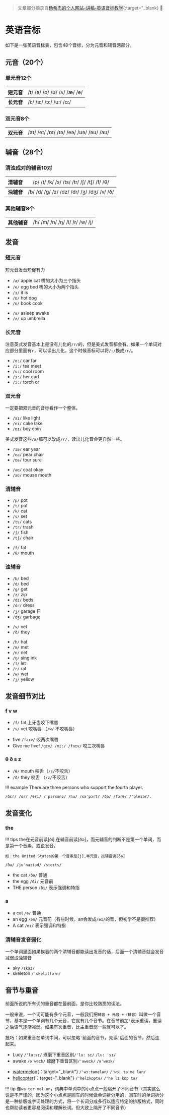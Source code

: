 > 文章部分摘录自[杨希杰的个人网站-讲稿-英语音标教学](https://yang-xijie.github.io/LECTURE/English/phonetic-symbol/){:target="_blank}
> :partying_face:

# 英语音标

如下是一张英语音标表，包含48个音标，分为元音和辅音两部分。

## 元音（20个）
### 单元音12个

| 短元音   | <span style="font-weight:normal;">/ɪ/ /ə/ /ɒ/ /ʊ/ /ʌ/ /æ/ /e/</span>  |
|-----|-----|
| **长元音**  | /i:/ /ɜ:/ /ɔ:/ /u:/ /ɑ:/ |



### 双元音8个

<table>
    <tr>
        <th>双元音</th>
        <td><span style="font-weight:normal;">/aɪ/ /eɪ/ /ɒɪ/ /ɪə/ /eə/ /ʊə/ /əʊ/ /aʊ/</span></td>
    </tr>
</table>



## 辅音（28个）
### 清浊成对的辅音10对
| 清辅音   | <span style="font-weight:normal;">/p/ /t/ /k/ /s/ /ts/ /tr/ /ʃ/ /tʃ/ /f/ /θ/</span>  |
|-----|-----|
|**浊辅音** |/b/ /d/ /g/ /z/ /dz/ /dr/ /ʒ/ /dʒ/ /v/ /ð/|


### 其他辅音8个

<table>
    <tr>
        <th>其他辅音</th>
        <td><span style="font-weight:normal;">/h/ /m/ /n/ /ŋ/ /ǀ/ /r/ /w/ /j/</span></td>
    </tr>
</table>


## 发音

### 短元音
短元音发音短促有力

* `/æ/` apple cat 嘴的大小为三个指头
* `/e/` egg bed 嘴的大小为两个指头
* `/ɪ/` it is 
* `/ɒ/` hot dog
* `/ʊ/` book cook 


- `/ə/` asleep awake
- `/ʌ/` up umbrella

### 长元音

注意英式发音基本上是没有儿化的`/r/`的，但是美式发音都会有。如果一个单词对应部分里面有`r`，可以读出儿化，这个时候音标可以将`/:/`换成`/r/`。

* `/ɑ:/` car far
* `/i:/` tea meet
* `/u:/` cool room
* `/ɜ:/` her curl
* `/ɔ:/` torch or

### 双元音

一定要把双元音的音标看作一个整体。

* `/aɪ/` like light
* `/eɪ/` cake lake
* `/ɒɪ/` boy coin

美式发音这些`/ə/`都可以改成`/r/`，读出儿化音会更自然一些。

* `/ɪə/` ear year
* `/eə/` pear chair
* `/ʊə/` tour sure

- `/əʊ/` coat okay 
- `/aʊ/` mouse mouth 

### 清辅音

* `/p/` pot
* `/t/` pot
* `/k/` cat
* `/s/` set
* `/ts/` cats
* `/tr/` trash
* `/ʃ/` fish
* `/tʃ/` chair

- `/f/` fat
- `/θ/` mouth

### 浊辅音

* `/b/` bed
* `/d/` bed
* `/g/` get
* `/z/` zip
* `/dz/` beds
* `/dr/` dress
* `/ʒ/` garage 日
* `/dʒ/` garbage
- `/v/` vet
- `/ð/` they


* `/h/` hat
* `/m/` met
* `/n/` net
* `/ŋ/` sing ink
* `/ǀ/` let
* `/r/` rat
* `/w/` wet
* `/j/` yellow

## 发音细节对比

### f v w
 
* `/f/` fat 上牙齿咬下嘴唇
* `/v/` vet 咬嘴唇 （`/w/` 不咬嘴唇）

- five `/faɪv/` 咬两次嘴唇
- Give me five!   `/ɡɪv/ /mi:/ /faɪv/` 咬三次嘴唇

### θ ð s z

* `/θ/` mouth 咬舌（`/s/`不咬舌）
* `/ð/` they 咬舌 （`/z/`不咬舌）

!!! example
    There are three persons who support the fourth player.

    /ðɛr/ /ɑr/ /θri/ /ˈpɜrsənz/ /hu/ /səˈpɔrt/ /ðə/ /fɔrθ/ /ˈpleɪər/.

## 发音变化

### the
!!! tips
    the在元音前读[ði],在辅音前读[ðə]，而元辅音的判断不是第一个单词，而是第一个音素，或说发音。

    如：the United States的第一个音素是[j],半元音，按辅音读[ðə]

    /ðə/ /juˈnaɪtəd/ /steɪts/

* the cat `/ðə/` 普通
* the egg `/ði/` 元音前
* THE person `/ði/` 表示强调和特指

### a

* a cat `/ə/` 普通
* an egg `/ən/` 元音前（有些时候，an会发成`/eɪ/`的音，但初学不是很推荐）
* A cat `/eɪ/` 表示强调和特指

### 清辅音发音弱化

一个单词里面如果挨着的两个清辅音都能读出发音的话，后面一个清辅音就会发音减弱成浊辅音

* sky `/skaɪ/`
* skeleton `/'skelɪt(ə)n/`

## 音节与重音

前面所说的所有词的重音都在最前面，是你比较熟悉的读法。

一般来说，一个词可能有多个元音，一般我们把`辅音 + 元音 +（辅音）`叫做一个音节，基本是一个单词有几个元音，它就有几个音节。在音节前加`'`表示重读，重读之后语气逐渐减弱。如果有次重音，比主重音弱一些就可以了。

技巧：如果重音在单词中间，可以忽略`'`前面的音节，先读`'`后面的音节，然后连起来。

* Lucy `/'lu:sɪ/` 琢磨下重音区别`/'lu: sɪ/` `/lu: 'sɪ/`
* awake `/ə'weɪk/` 琢磨下重音区别`/'əweɪk/` `/ə'weɪk/`

- [watermelon](https://www.ldoceonline.com/dictionary/watermelon){：target="_blank"} `/'wɔːtəmelən/` `/'wɔː tə me lən/` 
- [helicopter](https://www.ldoceonline.com/dictionary/helicopter){：target="_blank"} `/'helɪkɒptə/` `/'he lɪ kɒp tə/`

!!! tip
    像`wa·ter·mel·on`，词典中单词中的小点点一般隔开了不同音节（其实这么说是不严谨的，因为这个小点点是回车的时候做单词拆分用的，回车时的单词拆分是一种排版或字词处理的方式，将一个长词分成多行以适应特定的排版格式，同时也帮助读者更容易阅读和理解长词。但大致上隔开了不同音节） 